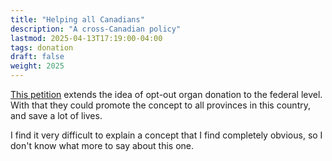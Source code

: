 ```yaml
---
title: "Helping all Canadians"
description: "A cross-Canadian policy"
lastmod: 2025-04-13T17:19:00-04:00
tags: donation
draft: false
weight: 2025
---
```

[This petition](https://www.change.org/p/prime-minister-justin-trudeau-canada-needs-to-adopt-an-opt-out-organ-donation-policy?source_location=search)
extends the idea of opt-out organ donation to the federal level. With that they could promote the concept to all provinces in this country, and save a lot of lives. 

I find it very difficult to explain a concept that I find completely obvious, so I don't know what more to say about this one. 
